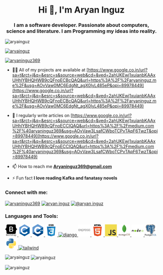 <h1 align="center">Hi 👋, I'm Aryan Inguz</h1>
<h3 align="center">I am a software developer. Passionate about computers, science and literature. I am Programming my ideas into reality.</h3>

<p align="left"> <img src="https://komarev.com/ghpvc/?username=aryainguz&label=Profile%20views&color=0e75b6&style=flat" alt="aryainguz" /> </p>

<p align="left"> <a href="https://github.com/ryo-ma/github-profile-trophy"><img src="https://github-profile-trophy.vercel.app/?username=aryainguz" alt="aryainguz" /></a> </p>

<p align="left"> <a href="https://twitter.com/aryaninguz369" target="blank"><img src="https://img.shields.io/twitter/follow/aryaninguz369?logo=twitter&style=for-the-badge" alt="aryaninguz369" /></a> </p>

- 👨‍💻 All of my projects are available at [https://www.google.co.in/url?sa=t&rct=j&q=&esrc=s&source=web&cd=&ved=2ahUKEwj1xuianbKAAxUHhlYBHQHWB9cQFnoECBcQAQ&url=https%3A%2F%2Faryaninguz.me%2F&usg=AOvVaw0MC6EdgNt_agX0IyL485eP&opi=89978449](https://www.google.co.in/url?sa=t&rct=j&q=&esrc=s&source=web&cd=&ved=2ahUKEwj1xuianbKAAxUHhlYBHQHWB9cQFnoECBcQAQ&url=https%3A%2F%2Faryaninguz.me%2F&usg=AOvVaw0MC6EdgNt_agX0IyL485eP&opi=89978449)

- 📝 I regularly write articles on [https://www.google.co.in/url?sa=t&rct=j&q=&esrc=s&source=web&cd=&ved=2ahUKEwj1xuianbKAAxUHhlYBHQHWB9cQFnoECCIQAQ&url=https%3A%2F%2Fmedium.com%2F%40aryaninguz369&usg=AOvVaw3LsafCWboTCPvTApF6TwzT&opi=89978449](https://www.google.co.in/url?sa=t&rct=j&q=&esrc=s&source=web&cd=&ved=2ahUKEwj1xuianbKAAxUHhlYBHQHWB9cQFnoECCIQAQ&url=https%3A%2F%2Fmedium.com%2F%40aryaninguz369&usg=AOvVaw3LsafCWboTCPvTApF6TwzT&opi=89978449)

- 📫 How to reach me **Aryaninguz369@gmail.com**

- ⚡ Fun fact **I love reading Kafka and fanatasy novels**

<h3 align="left">Connect with me:</h3>
<p align="left">
<a href="https://twitter.com/aryaninguz369" target="blank"><img align="center" src="https://raw.githubusercontent.com/rahuldkjain/github-profile-readme-generator/master/src/images/icons/Social/twitter.svg" alt="aryaninguz369" height="30" width="40" /></a>
<a href="https://linkedin.com/in/aryan inguz" target="blank"><img align="center" src="https://raw.githubusercontent.com/rahuldkjain/github-profile-readme-generator/master/src/images/icons/Social/linked-in-alt.svg" alt="aryan inguz" height="30" width="40" /></a>
<a href="https://medium.com/@aryan inguz" target="blank"><img align="center" src="https://raw.githubusercontent.com/rahuldkjain/github-profile-readme-generator/master/src/images/icons/Social/medium.svg" alt="@aryan inguz" height="30" width="40" /></a>
</p>

<h3 align="left">Languages and Tools:</h3>
<p align="left"> <a href="https://getbootstrap.com" target="_blank" rel="noreferrer"> <img src="https://raw.githubusercontent.com/devicons/devicon/master/icons/bootstrap/bootstrap-plain-wordmark.svg" alt="bootstrap" width="40" height="40"/> </a> <a href="https://www.cprogramming.com/" target="_blank" rel="noreferrer"> <img src="https://raw.githubusercontent.com/devicons/devicon/master/icons/c/c-original.svg" alt="c" width="40" height="40"/> </a> <a href="https://www.w3schools.com/cpp/" target="_blank" rel="noreferrer"> <img src="https://raw.githubusercontent.com/devicons/devicon/master/icons/cplusplus/cplusplus-original.svg" alt="cplusplus" width="40" height="40"/> </a> <a href="https://www.w3schools.com/css/" target="_blank" rel="noreferrer"> <img src="https://raw.githubusercontent.com/devicons/devicon/master/icons/css3/css3-original-wordmark.svg" alt="css3" width="40" height="40"/> </a> <a href="https://www.djangoproject.com/" target="_blank" rel="noreferrer"> <img src="https://cdn.worldvectorlogo.com/logos/django.svg" alt="django" width="40" height="40"/> </a> <a href="https://expressjs.com" target="_blank" rel="noreferrer"> <img src="https://raw.githubusercontent.com/devicons/devicon/master/icons/express/express-original-wordmark.svg" alt="express" width="40" height="40"/> </a> <a href="https://www.w3.org/html/" target="_blank" rel="noreferrer"> <img src="https://raw.githubusercontent.com/devicons/devicon/master/icons/html5/html5-original-wordmark.svg" alt="html5" width="40" height="40"/> </a> <a href="https://developer.mozilla.org/en-US/docs/Web/JavaScript" target="_blank" rel="noreferrer"> <img src="https://raw.githubusercontent.com/devicons/devicon/master/icons/javascript/javascript-original.svg" alt="javascript" width="40" height="40"/> </a> <a href="https://www.mongodb.com/" target="_blank" rel="noreferrer"> <img src="https://raw.githubusercontent.com/devicons/devicon/master/icons/mongodb/mongodb-original-wordmark.svg" alt="mongodb" width="40" height="40"/> </a> <a href="https://nodejs.org" target="_blank" rel="noreferrer"> <img src="https://raw.githubusercontent.com/devicons/devicon/master/icons/nodejs/nodejs-original-wordmark.svg" alt="nodejs" width="40" height="40"/> </a> <a href="https://www.postgresql.org" target="_blank" rel="noreferrer"> <img src="https://raw.githubusercontent.com/devicons/devicon/master/icons/postgresql/postgresql-original-wordmark.svg" alt="postgresql" width="40" height="40"/> </a> <a href="https://www.python.org" target="_blank" rel="noreferrer"> <img src="https://raw.githubusercontent.com/devicons/devicon/master/icons/python/python-original.svg" alt="python" width="40" height="40"/> </a> <a href="https://tailwindcss.com/" target="_blank" rel="noreferrer"> <img src="https://www.vectorlogo.zone/logos/tailwindcss/tailwindcss-icon.svg" alt="tailwind" width="40" height="40"/> </a> </p>

<p><img align="left" src="https://github-readme-stats.vercel.app/api/top-langs?username=aryainguz&show_icons=true&locale=en&layout=compact" alt="aryainguz" /></p>

<p>&nbsp;<img align="center" src="https://github-readme-stats.vercel.app/api?username=aryainguz&show_icons=true&locale=en" alt="aryainguz" /></p>

<p><img align="center" src="https://github-readme-streak-stats.herokuapp.com/?user=aryainguz&" alt="aryainguz" /></p>
